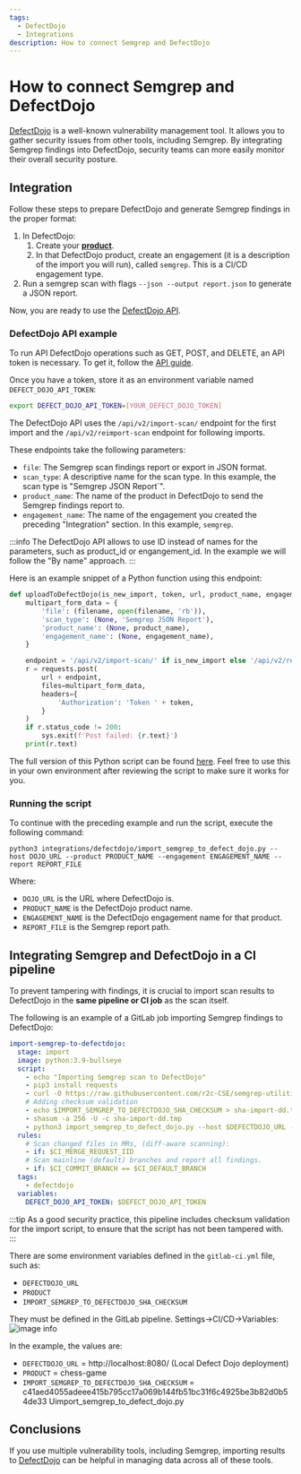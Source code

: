 ```yaml
---
tags:
  - DefectDojo
  - Integrations
description: How to connect Semgrep and DefectDojo
---
```


# How to connect Semgrep and DefectDojo

[DefectDojo](https://www.defectdojo.com/) is a well-known vulnerability management tool. It allows you to gather security issues from other tools, including Semgrep. By integrating Semgrep findings into DefectDojo, security teams can more easily monitor their overall security posture.

## Integration
Follow these steps to prepare DefectDojo and generate Semgrep findings in the proper format:

1. In DefectDojo:
    1. Create your [**product**](https://defectdojo.github.io/django-DefectDojo/usage/models/#products).
    2. In that DefectDojo product, create an engagement (it is a description of the import you will run), called `semgrep`. This is a CI/CD engagement type.
2. Run a semgrep scan with flags `--json --output report.json` to generate a JSON report.

Now, you are ready to use the [DefectDojo API](https://defectdojo.github.io/django-DefectDojo/integrations/api-v2-docs/).

### DefectDojo API example 

To run API DefectDojo operations such as GET, POST, and DELETE, an API token is necessary. To get it, follow the [API guide](https://defectdojo.github.io/django-DefectDojo/integrations/api-v2-docs/).

Once you have a token, store it as an environment variable named `DEFECT_DOJO_API_TOKEN`:
```bash
export DEFECT_DOJO_API_TOKEN=[YOUR_DEFECT_DOJO_TOKEN]
```

The DefectDojo API uses the `/api/v2/import-scan/` endpoint for the first import and the `/api/v2/reimport-scan` endpoint for following imports.

These endpoints take the following parameters:

* `file`: The Semgrep scan findings report or export in JSON format.
* `scan_type`: A descriptive name for the scan type. In this example, the scan type is "Semgrep JSON Report`".
* `product_name`: The name of the product in DefectDojo to send the Semgrep findings report to.
* `engagement_name`: The name of the engagement you created the preceding "Integration" section. In this example, `semgrep`.

:::info
The DefectDojo API allows to use ID instead of names for the parameters, such as product_id or engangement_id. In the example we will follow the "By name" approach.
:::

Here is an example snippet of a Python function using this endpoint:

```python
def uploadToDefectDojo(is_new_import, token, url, product_name, engagement_name, filename):
    multipart_form_data = {
        'file': (filename, open(filename, 'rb')),
        'scan_type': (None, 'Semgrep JSON Report'),
        'product_name': (None, product_name),
        'engagement_name': (None, engagement_name),
    }

    endpoint = '/api/v2/import-scan/' if is_new_import else '/api/v2/reimport-scan/'
    r = requests.post(
        url + endpoint,
        files=multipart_form_data,
        headers={
            'Authorization': 'Token ' + token,
        }
    )
    if r.status_code != 200:
        sys.exit(f'Post failed: {r.text}')
    print(r.text)
```

The full version of this Python script can be found [here](https://github.com/r2c-CSE/semgrep-utilities/blob/main/integrations/defectdojo/import_semgrep_to_defect_dojo.py). Feel free to use this in your own environment after reviewing the script to make sure it works for you.

### Running the script

To continue with the preceding example and run the script, execute the following command:

<pre class="language-bash"><code>python3 integrations/defectdojo/import_semgrep_to_defect_dojo.py --host <span className="placeholder">DOJO_URL</span> --product <span className="placeholder">PRODUCT_NAME</span> --engagement <span className="placeholder">ENGAGEMENT_NAME</span> --report <span className="placeholder">REPORT_FILE</span></code></pre>

Where:

* `DOJO_URL` is the URL where DefectDojo is.
* `PRODUCT_NAME` is the DefectDojo product name.
* `ENGAGEMENT_NAME` is the DefectDojo engagement name for that product.
* `REPORT_FILE` is the Semgrep report path.

## Integrating Semgrep and DefectDojo in a CI pipeline

To prevent tampering with findings, it is crucial to import scan results to DefectDojo in the **same pipeline or CI job** as the scan itself.

The following is an example of a GitLab job importing Semgrep findings to DefectDojo:

```yaml
import-semgrep-to-defectdojo:
  stage: import
  image: python:3.9-bullseye
  script:
    - echo "Importing Semgrep scan to DefectDojo"
    - pip3 install requests
    - curl -O https://raw.githubusercontent.com/r2c-CSE/semgrep-utilities/main/integrations/defectdojo/import_semgrep_to_defect_dojo.py
    # Adding checksum validation
    - echo $IMPORT_SEMGREP_TO_DEFECTDOJO_SHA_CHECKSUM > sha-import-dd.tmp
    - shasum -a 256 -U -c sha-import-dd.tmp
    - python3 import_semgrep_to_defect_dojo.py --host $DEFECTDOJO_URL --product $PRODUCT --engagement semgrep --report report.json || true
  rules:
    # Scan changed files in MRs, (diff-aware scanning):
    - if: $CI_MERGE_REQUEST_IID
    # Scan mainline (default) branches and report all findings.
    - if: $CI_COMMIT_BRANCH == $CI_DEFAULT_BRANCH
  tags:
    - defectdojo
  variables:
    DEFECT_DOJO_API_TOKEN: $DEFECT_DOJO_API_TOKEN
```

:::tip
As a good security practice, this pipeline includes checksum validation for the import script, to ensure that the script has not been tampered with.
:::

There are some environment variables defined in the `gitlab-ci.yml` file, such as:
* `DEFECTDOJO_URL`
* `PRODUCT`
* `IMPORT_SEMGREP_TO_DEFECTDOJO_SHA_CHECKSUM`

They must be defined in the GitLab pipeline. Settings->CI/CD->Variables:
![image info](/img/kb/integration-defectdojo-gitlab-variables.png)

In the example, the values are:
* `DEFECTDOJO_URL` = http://localhost:8080/ (Local Defect Dojo deployment)
* `PRODUCT` = chess-game
* `IMPORT_SEMGREP_TO_DEFECTDOJO_SHA_CHECKSUM` = c41aed4055adeee415b795cc17a069b144fb51bc31f6c4925be3b82d0b54de33 Uimport_semgrep_to_defect_dojo.py


## Conclusions

If you use multiple vulnerability tools, including Semgrep, importing results to [DefectDojo](https://www.defectdojo.com/) can be helpful in managing data across all of these tools.